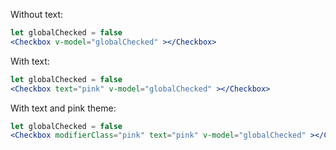 Without text:

```jsx
let globalChecked = false
<Checkbox v-model="globalChecked" ></Checkbox>
```

With text:

```jsx
let globalChecked = false
<Checkbox text="pink" v-model="globalChecked" ></Checkbox>
```


With text and pink theme:

```jsx
let globalChecked = false
<Checkbox modifierClass="pink" text="pink" v-model="globalChecked" ></Checkbox>
```


